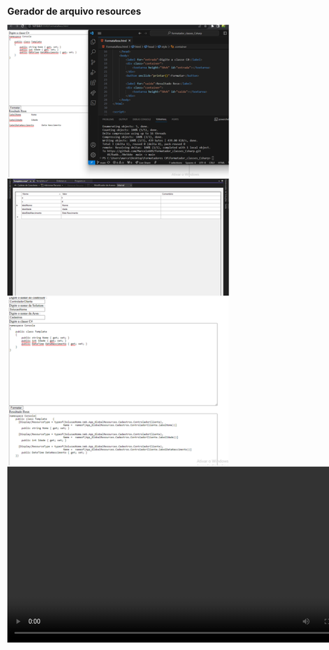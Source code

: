 <h2>Gerador de arquivo resources</h2>
<img src="assets/gerador1.png" />
<img src="assets/gerador2.png" />
<img src="assets/gerador3.png" />

<video width="800px" height="400px" controls>
  <source src="assets/demonstracao.mp4" type="video/mp4">
</video>